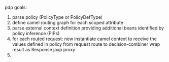 
pdp goals:

1. parse policy (PolicyType or PolicyDefType)
1. define camel routing graph for each scoped attribute
1. parse external context definition providing additional beans identified by policy inference (PIPs)
1. for each routed request:
    new instantiate camel context to receive the values defined in policy from request
    route to decision-combiner
    wrap result as Response jaxp proxy
1.  
